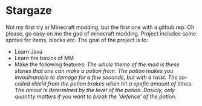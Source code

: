 # Stargaze
Not my first try at Minecraft modding, but the first one with a github rep.
Oh please, go easy on me the god of minecraft modding.
Project includes some sprites for items, blocks etc.
The goal of the project is to:
- Learn Java
- Learn the basics of MM
- Make the following features:
*The whole theme of the mod is these stones that one can make a potion from. The potion makes you invoulnarable to damage for a few seconds, but with a twist.
The so-called shield from the potion brakes when hit a spefic amount of times. The amout is determined by the level of the potion. Basicly, only quantity matters if
you want to break the 'defence' of the potion.*
